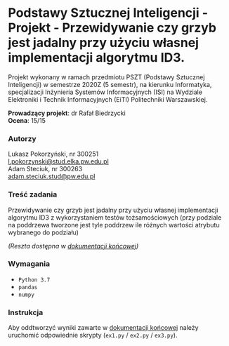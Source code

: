 # Podstawy Sztucznej Inteligencji - Projekt - Przewidywanie czy grzyb jest jadalny przy użyciu własnej implementacji algorytmu ID3.
Projekt wykonany w ramach przedmiotu PSZT (Podstawy Sztucznej Inteligencji) w semestrze 2020Z (5 semestr), na kierunku Informatyka, specjalizacji Inżynieria Systemów Informacyjnych (ISI) na Wydziale Elektroniki i Technik Informacyjnych (EiTI) Politechniki Warszawskiej.

**Prowadzący projekt**: dr Rafał Biedrzycki  
**Ocena**: 15/15

### Autorzy
Lukasz Pokorzyński, nr 300251  
l.pokorzynski@stud.elka.pw.edu.pl  
Adam Steciuk, nr 300263  
adam.steciuk.stud@pw.edu.pl  

### Treść zadania
Przewidywanie czy grzyb jest jadalny przy użyciu własnej implementacji algorytmu ID3 z wykorzystaniem testów tożsamościowych (przy podziale na poddrzewa tworzone jest tyle poddrzew ile różnych wartości atrybutu wybranego do podziału)

_(Reszta dostępna w [dokumentacji końcowej](https://github.com/steciuk/PSZT-ID3-algortihm/blob/12b5d0b49a91bb0c3468113b40e357d2b56d7d9d/DOC.pdf))_

### Wymagania
* ``Python 3.7``
* ``pandas``
* ``numpy``

### Instrukcja
Aby oddtworzyć wyniki zawarte w [dokumentacji końcowej](https://github.com/steciuk/PSZT-ID3-algortihm/blob/12b5d0b49a91bb0c3468113b40e357d2b56d7d9d/DOC.pdf) należy uruchomić odpowiednie skrypty (``ex1.py`` / ``ex2.py`` / ``ex3.py``).
